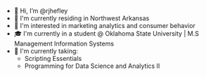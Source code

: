 - 👋 Hi, I’m @rjhefley
- 📍  I'm currently residing in Northwest Arkansas
- 👀 I'm interested in marketing analytics and consumer behavior 
- 🎓 I'm currently in a student @ Oklahoma State University | M.S Management Information Systems
- 🌱 I'm currently taking:
  - Scripting Essentials
  - Programming for Data Science and Analytics II

<!---
rjhefley/rjhefley is a ✨ special ✨ repository because its `README.md` (this file) appears on your GitHub profile.
You can click the Preview link to take a look at your changes.
--->
